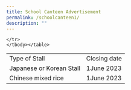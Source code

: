 ```yaml
---
title: School Canteen Advertisement
permalink: /schoolcanteen1/
description: ""
---
```

<table>
	<tbody><tr>
		<td>Type of Stall
		</td>		
		<td>Closing date
		</td>	
	</tr>
	<tr>
		<td>Japanese or Korean Stall
		</td>	<td>1June 2023
		</td>			
	</tr><tr>
		<td>Chinese mixed rice
			</td><td>1June 2023
		</td>			
					
	</tr>
	</tbody></table>